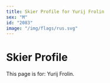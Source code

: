 ```yaml
---
title: Skier Profile for Yurij Frolin
sex: "M"
id: "2083"
image: "/img/flags/rus.svg" 
---
```


# Skier Profile

This page is for: Yurij Frolin.
    